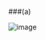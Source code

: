 ###(a)

![image](https://github.com/user-attachments/assets/13123c79-739d-4eeb-989c-a7ccbea4da08)   
